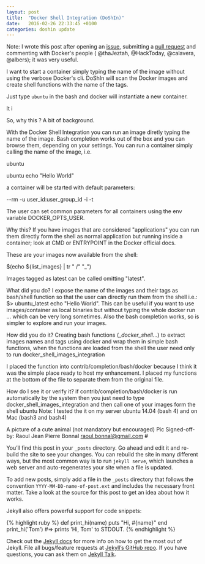 ```yaml
---
layout: post
title:  "Docker Shell Integration (DoShIn)"
date:   2016-02-26 22:33:45 +0100
categories: doshin update
---
```

Note: I wrote this post after opening an [issue](https://github.com/docker/docker/issues/20702), submitting a [pull request](https://github.com/docker/docker/pull/20704) and commenting with Docker's people ( @thaJeztah, @HackToday, @calavera, @albers); it was very useful.

I want to start a container simply typing the name of the image without using the verbose Docker's cli. DoShIn will scan the Docker images and create shell functions with the name of the tags.

Just type  `ubuntu` in the bash and docker will instantiate a new container.

It i

So, why this ? A bit of background. 

With the Docker Shell Integration you can run an image diretly typing the name of the image. 
Bash completion works out of the box and you can browse them, depending on your settings.
You can run a container simply calling the name of the image, i.e.

  ubuntu

  ubuntu echo "Hello World"

a container will be started with default parameters:

  --rm
  -u user_id:user_group_id
  -i
  -t

The user can set common parameters for all containers using the env variable DOCKER_OPTS_USER.

Why this? If you have images that are considered "applications" you can run them directly form 
the shell as normal application but running inside a container; look at CMD or ENTRYPOINT in the Docker
official docs.

These are your images now available from the shell:

$(echo ${list_images} | tr " /" "_")

Images tagged as latest can be called omitting "latest".




What did you do?
I expose the name of the images and their tags as bash/shell function so that the user can directly run them from the shell i.e.:
$> ubuntu_latest echo "Hello World".
This can be useful if you want to use images/container as local binaries but without typing the whole docker run ... which can be very long sometimes. Also the bash completion works, so is simpler to explore and run your images.

How did you do it?
Creating bash functions (__docker_shell_...) to extract images names and tags using docker and wrap them in simple bash functions, when the functions are loaded from the shell the user need only to run 
docker_shell_images_integration

I placed the function into contrib/completion/bash/docker because I think it was the simple place ready to host my enhancement.
I placed my functions at the bottom of the file to separate them from the original file.

How do I see it or verify it? if contrib/completion/bash/docker is run automatically by the system then you just need to type docker_shell_images_integration and then call one of your images form the shell ubuntu
Note: I tested the it on my server ubuntu 14.04 (bash 4) and on Mac (bash3 and bash4)

A picture of a cute animal (not mandatory but encouraged) Pic
Signed-off-by: Raoul Jean Pierre Bonnal raoul.bonnal@gmail.com #



You’ll find this post in your `_posts` directory. Go ahead and edit it and re-build the site to see your changes. You can rebuild the site in many different ways, but the most common way is to run `jekyll serve`, which launches a web server and auto-regenerates your site when a file is updated.

To add new posts, simply add a file in the `_posts` directory that follows the convention `YYYY-MM-DD-name-of-post.ext` and includes the necessary front matter. Take a look at the source for this post to get an idea about how it works.

Jekyll also offers powerful support for code snippets:

{% highlight ruby %}
def print_hi(name)
  puts "Hi, #{name}"
end
print_hi('Tom')
#=> prints 'Hi, Tom' to STDOUT.
{% endhighlight %}

Check out the [Jekyll docs][jekyll-docs] for more info on how to get the most out of Jekyll. File all bugs/feature requests at [Jekyll’s GitHub repo][jekyll-gh]. If you have questions, you can ask them on [Jekyll Talk][jekyll-talk].

[jekyll-docs]: http://jekyllrb.com/docs/home
[jekyll-gh]:   https://github.com/jekyll/jekyll
[jekyll-talk]: https://talk.jekyllrb.com/
